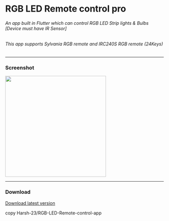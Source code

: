 # RGB LED Remote control pro
 
###### An app built in Flutter which can control RGB LED Strip lights & Bulbs [Device must have IR Sensor]
###### This app supports Sylvania RGB remote and IRC240S RGB remote (24Keys)

---
### Screenshot
<img src="https://telegra.ph/file/a8c2e920e2abefa996c77.png" width="320">  

---
### Download
[Download latest version](https://github.com/linuxorti/RGB-LED-Remote-control-app/releases)

copy
Harsh-23/RGB-LED-Remote-control-app
